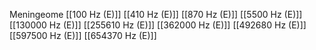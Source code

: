 Meningeome
[[100 Hz (E)]]
[[410 Hz (E)]]
[[870 Hz (E)]]
[[5500 Hz (E)]]
[[130000 Hz (E)]]
[[255610 Hz (E)]]
[[362000 Hz (E)]]
[[492680 Hz (E)]]
[[597500 Hz (E)]]
[[654370 Hz (E)]]